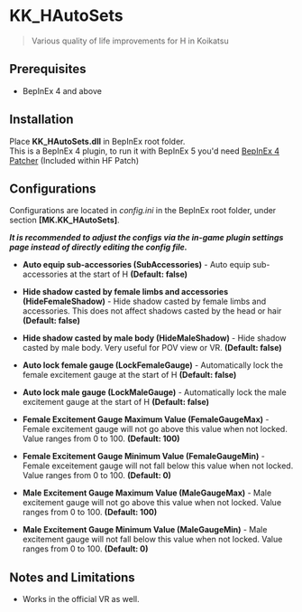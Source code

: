 # KK_HAutoSets
> Various quality of life improvements for H in Koikatsu   


## Prerequisites  
- BepInEx 4 and above  



## Installation
Place **KK_HAutoSets.dll** in BepInEx root folder.  
This is a BepInEx 4 plugin, to run it with BepInEx 5 you'd need [BepInEx 4 Patcher](https://github.com/BepInEx/BepInEx.BepInEx4Upgrader) (Included within HF Patch)

## Configurations
Configurations are located in *config.ini* in the BepInEx root folder, under section **[MK.KK_HAutoSets]**.  

***It is recommended to adjust the configs via the in-game plugin settings page instead of directly editing the config file.***
- **Auto equip sub-accessories (SubAccessories)** - Auto equip sub-accessories at the start of H **(Default: false)**  

- **Hide shadow casted by female limbs and accessories (HideFemaleShadow)** - Hide shadow casted by female limbs and accessories. This does not affect shadows casted by the head or hair **(Default: false)**  

- **Hide shadow casted by male body (HideMaleShadow)** - Hide shadow casted by male body. Very useful for POV view or VR. **(Default: false)**  

- **Auto lock female gauge (LockFemaleGauge)** - Automatically lock the female excitement gauge at the start of H **(Default: false)**  

- **Auto lock male gauge (LockMaleGauge)** - Automatically lock the male excitement gauge at the start of H **(Default: false)**  

- **Female Excitement Gauge Maximum Value (FemaleGaugeMax)** - Female excitement gauge will not go above this value when not locked. Value ranges from 0 to 100. **(Default: 100)**  

- **Female Excitement Gauge Minimum Value (FemaleGaugeMin)** - Female exceitement gauge will not fall below this value when not locked. Value ranges from 0 to 100. **(Default: 0)**  

- **Male Excitement Gauge Maximum Value (MaleGaugeMax)** - Male excitement gauge will not go above this value when not locked. Value ranges from 0 to 100. **(Default: 100)**  

- **Male Excitement Gauge Minimum Value (MaleGaugeMin)** - Male excitement gauge will not fall below this value when not locked. Value ranges from 0 to 100. **(Default: 0)**  


## Notes and Limitations
- Works in the official VR as well.
